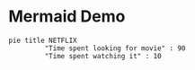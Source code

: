 # Mermaid Demo
```mermaid
pie title NETFLIX
         "Time spent looking for movie" : 90
         "Time spent watching it" : 10

```